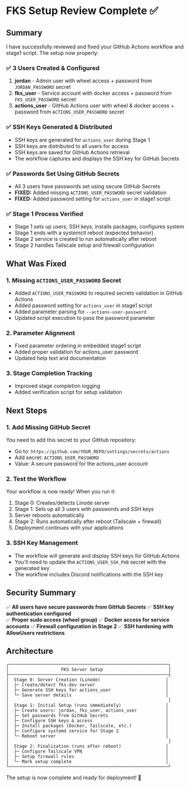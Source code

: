 # FKS Setup Review Complete ✅

## Summary
I have successfully reviewed and fixed your GitHub Actions workflow and stage1 script. The setup now properly:

### ✅ **3 Users Created & Configured**
1. **jordan** - Admin user with wheel access + password from `JORDAN_PASSWORD` secret
2. **fks_user** - Service account with docker access + password from `FKS_USER_PASSWORD` secret  
3. **actions_user** - GitHub Actions user with wheel & docker access + password from `ACTIONS_USER_PASSWORD` secret

### ✅ **SSH Keys Generated & Distributed**
- SSH keys are generated for `actions_user` during Stage 1
- SSH keys are distributed to all users for access
- SSH keys are saved for GitHub Actions retrieval
- The workflow captures and displays the SSH key for GitHub Secrets

### ✅ **Passwords Set Using GitHub Secrets**
- All 3 users have passwords set using secure GitHub Secrets
- **FIXED:** Added missing `ACTIONS_USER_PASSWORD` secret validation
- **FIXED:** Added password setting for `actions_user` in stage1 script

### ✅ **Stage 1 Process Verified**
- Stage 1 sets up users, SSH keys, installs packages, configures system
- Stage 1 ends with a systemctl reboot (expected behavior)
- Stage 2 service is created to run automatically after reboot
- Stage 2 handles Tailscale setup and firewall configuration

## What Was Fixed

### 1. **Missing `ACTIONS_USER_PASSWORD` Secret**
- Added `ACTIONS_USER_PASSWORD` to required secrets validation in GitHub Actions
- Added password setting for `actions_user` in stage1 script
- Added parameter parsing for `--actions-user-password` 
- Updated script execution to pass the password parameter

### 2. **Parameter Alignment**
- Fixed parameter ordering in embedded stage1 script
- Added proper validation for actions_user password
- Updated help text and documentation

### 3. **Stage Completion Tracking**
- Improved stage completion logging
- Added verification script for setup validation

## Next Steps

### 1. **Add Missing GitHub Secret**
You need to add this secret to your GitHub repository:
- Go to: `https://github.com/YOUR_REPO/settings/secrets/actions`
- Add secret: `ACTIONS_USER_PASSWORD` 
- Value: A secure password for the actions_user account

### 2. **Test the Workflow**
Your workflow is now ready! When you run it:
1. Stage 0: Creates/detects Linode server
2. Stage 1: Sets up all 3 users with passwords and SSH keys
3. Server reboots automatically 
4. Stage 2: Runs automatically after reboot (Tailscale + firewall)
5. Deployment continues with your applications

### 3. **SSH Key Management**
- The workflow will generate and display SSH keys for GitHub Actions
- You'll need to update the `ACTIONS_USER_SSH_PUB` secret with the generated key
- The workflow includes Discord notifications with the SSH key

## Security Summary

✅ **All users have secure passwords from GitHub Secrets**
✅ **SSH key authentication configured**  
✅ **Proper sudo access (wheel group)**
✅ **Docker access for service accounts**
✅ **Firewall configuration in Stage 2**
✅ **SSH hardening with AllowUsers restrictions**

## Architecture

```
┌─────────────────────────────────────────────────────────────┐
│                    FKS Server Setup                         │
├─────────────────────────────────────────────────────────────┤
│  Stage 0: Server Creation (Linode)                         │
│  ├─ Create/detect fks-dev server                           │
│  ├─ Generate SSH keys for actions_user                     │
│  └─ Save server details                                    │
│                                                             │
│  Stage 1: Initial Setup (runs immediately)                 │
│  ├─ Create users: jordan, fks_user, actions_user           │
│  ├─ Set passwords from GitHub Secrets                      │
│  ├─ Configure SSH keys & access                            │
│  ├─ Install packages (Docker, Tailscale, etc.)             │
│  ├─ Configure systemd service for Stage 2                  │
│  └─ Reboot server                                          │
│                                                             │
│  Stage 2: Finalization (runs after reboot)                 │
│  ├─ Configure Tailscale VPN                                │
│  ├─ Setup firewall rules                                   │
│  └─ Mark setup complete                                    │
└─────────────────────────────────────────────────────────────┘
```

The setup is now complete and ready for deployment! 🚀
